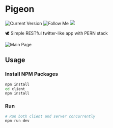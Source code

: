 # Pigeon
![Current Version](https://img.shields.io/github/last-commit/superywan/pigeon) ![Follow Me](https://img.shields.io/github/followers/superywan?style=social) ![](https://img.shields.io/github/stars/superywan/amazon-clone?style=social)

🕊 Simple RESTful twitter-like app with PERN stack

![Main Page](https://i.imgur.com/1ySwNev.png)

## Usage

### Install NPM Packages

```bash
npm install
cd client
npm install
```

### Run

```bash
# Run both client and server concurrently
npm run dev
```

